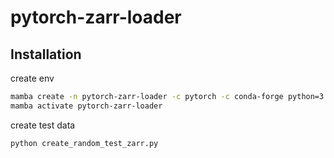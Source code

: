 # pytorch-zarr-loader

## Installation

create env
```bash
mamba create -n pytorch-zarr-loader -c pytorch -c conda-forge python=3.11 ome-zarr pytorch cpuonly notebook napari
mamba activate pytorch-zarr-loader
```

create test data 
```bash
python create_random_test_zarr.py
```
